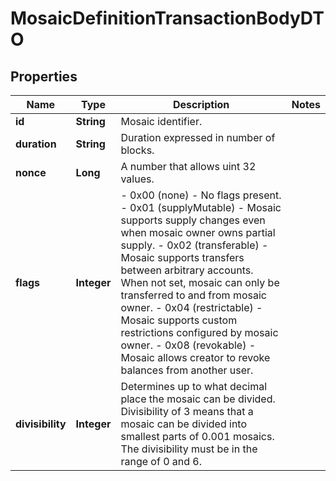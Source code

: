 

# MosaicDefinitionTransactionBodyDTO


## Properties

| Name | Type | Description | Notes |
|------------ | ------------- | ------------- | -------------|
|**id** | **String** | Mosaic identifier. |  |
|**duration** | **String** | Duration expressed in number of blocks. |  |
|**nonce** | **Long** | A number that allows uint 32 values. |  |
|**flags** | **Integer** | - 0x00 (none) - No flags present. - 0x01 (supplyMutable) - Mosaic supports supply changes even when mosaic owner owns partial supply. - 0x02 (transferable) - Mosaic supports transfers between arbitrary accounts. When not set, mosaic can only be transferred to and from mosaic owner. - 0x04 (restrictable) - Mosaic supports custom restrictions configured by mosaic owner. - 0x08 (revokable) - Mosaic allows creator to revoke balances from another user.  |  |
|**divisibility** | **Integer** | Determines up to what decimal place the mosaic can be divided. Divisibility of 3 means that a mosaic can be divided into smallest parts of 0.001 mosaics. The divisibility must be in the range of 0 and 6.  |  |



